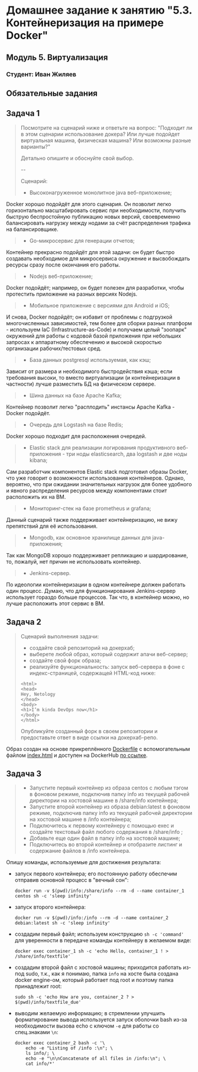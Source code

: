 # Домашнее задание к занятию "5.3. Контейнеризация на примере Docker"

## Модуль 5. Виртуализация

### Студент: Иван Жиляев

## Обязательные задания

## Задача 1 

>Посмотрите на сценарий ниже и ответьте на вопрос:
>"Подходит ли в этом сценарии использование докера? Или лучше подойдет виртуальная машина, физическая машина? Или возможны разные варианты?"
>
>Детально опишите и обоснуйте свой выбор.
>
>--
>
>Сценарий:
>
>- Высоконагруженное монолитное java веб-приложение; 

Docker хорошо подойдёт для этого сценария. Он позволит легко горизонтально масштабировать сервис при необходимости, получить быструю беспростойную публикацию новых версий, своевременно балансировать нагрузку между нодами за счёт распределения трафика на балансировщике.

>- Go-микросервис для генерации отчетов;

Контейнер прекрасно подойдёт для этой задачи: он будет быстро создавать необходимое для микросервиса окружение и высвобождать ресурсы сразу после окончания его работы.

>- Nodejs веб-приложение;

Docker подойдёт; например, он будет полезен для разработки, чтобы протестить приложение на разных версиях Nodejs.

>- Мобильное приложение c версиями для Android и iOS;

И снова, Docker подойдёт; он избавит от проблемы с подгрузкой многочисленных зависимостей, тем более для сборки разных платформ - используем IaC (Infrastructure-as-Code) и получаем целый "зоопарк" окружений для работы с кодовой базой приложения при небольших запросах к аппаратному обеспечению и высокой скоростью организации рабочих/тестовых сред.

>- База данных postgresql используемая, как кэш;

Зависит от размера и необходимого быстродействия кэша; если требования высоки, то вместо виртуализации (и контейнеризации в частности) лучше разместить БД на физическом сервере.

>- Шина данных на базе Apache Kafka;

Контейнер позволит легко "расплодить" инстансы Apache Kafka - Docker подойдёт.

>- Очередь для Logstash на базе Redis;

Docker хорошо подходит для расположения очередей.

>- Elastic stack для реализации логирования продуктивного веб-приложения - три ноды elasticsearch, два logstash и две ноды kibana;

Сам разработчик компонентов Elastic stack подготовил образы Docker, что уже говорит о возможности использования контейнеров. Однако, вероятно, что при ожидании значительных нагрузок для более удобного и явного распределения ресурсов между компонентами стоит расположить их на ВМ. 

>- Мониторинг-стек на базе prometheus и grafana;

Данный сценарий также поддерживает контейнеризацию, не вижу препятствий для её использования. 

>- Mongodb, как основное хранилище данных для java-приложения;

Так как MongoDB хорошо поддерживает репликацию и шардирование, то, пожалуй, нет причин не использовать контейнер.

>- Jenkins-сервер.

По идеологии контейнеризации в одном контейнере должен работать один процесс. Думаю, что для функционирования Jenkins-сервер использует гораздо больше процессов. Так что, в контейнер можно, но лучше расположить этот сервис в ВМ. 

## Задача 2 

>Сценарий выполнения задачи:
>
>- создайте свой репозиторий на докерхаб; 
>- выберете любой образ, который содержит апачи веб-сервер;
>- создайте свой форк образа;
>- реализуйте функциональность: 
>запуск веб-сервера в фоне с индекс-страницей, содержащей HTML-код ниже: 
>```
><html>
><head>
>Hey, Netology
></head>
><body>
><h1>I’m kinda DevOps now</h1>
></body>
></html>
>```
>Опубликуйте созданный форк в своем репозитории и предоставьте ответ в виде ссылки на докерхаб-репо.

Образ создан на основе прикреплённого [Dockerfile](Dockerfile) с вспомогательным файлом [index.html](index.html) и доступен на DockerHub [по ссылке](https://hub.docker.com/r/nimlock/netology-homework-5.3).

## Задача 3 

>- Запустите первый контейнер из образа centos c любым тэгом в фоновом режиме, подключив папку info из текущей рабочей директории на хостовой машине в /share/info контейнера;
>- Запустите второй контейнер из образа debian:latest в фоновом режиме, подключив папку info из текущей рабочей директории на хостовой машине в /info контейнера;
>- Подключитесь к первому контейнеру с помощью exec и создайте текстовый файл любого содержания в /share/info ;
>- Добавьте еще один файл в папку info на хостовой машине;
>- Подключитесь во второй контейнер и отобразите листинг и содержание файлов в /info контейнера.

Опишу команды, используемые для достижения результата:

- запуск первого контейнера; его постоянную работу обеспечим отправив основной процесс в "вечный сон":
  
  ```
  docker run -v $(pwd)/info:/share/info --rm -d --name container_1 centos sh -c 'sleep infinity'
  ```

- запуск второго контейнера:
  
  ```
  docker run -v $(pwd)/info:/info --rm -d --name container_2 debian:latest sh -c 'sleep infinity'
  ```

- создадим первый файл; используем конструкцию `sh -c 'command'` для уверенности в передаче команды контейнеру в желаемом виде:

  ```
  docker exec container_1 sh -c 'echo Hello, container_1 ! > /share/info/textfile'
  ```

- создадим второй файл с хостовой машины; приходится работать из-под sudo, т.к., как я понимаю, папка `info` на хосте была создана docker engine-ом, который работает под root и поэтому папка принадлежит root:

  ```
  sudo sh -c 'echo How are you, container_2 ? > $(pwd)/info/textfile_due'
  ```

- выводим желаемую информацию; в стремлении улучшить форматирование вывода используется запуск оболочки bash из-за необходимости вызова echo с ключом `-e` для работы со спец.знаками `\n`:

  ```
  docker exec container_2 bash -c '\
      echo -e "Listing of /info :\n"; \
      ls info/; \
      echo -e "\n\nConcatenate of all files in /info:\n"; \
      cat info/*'
  ```
